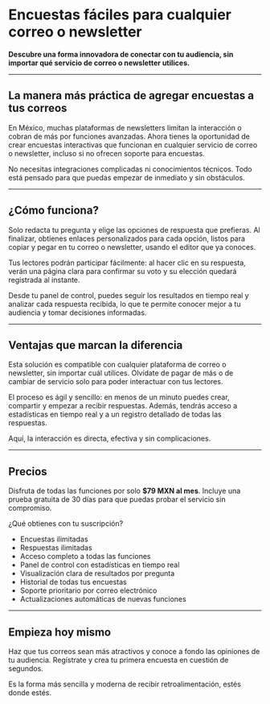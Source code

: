 # Encuestas fáciles para cualquier correo o newsletter

**Descubre una forma innovadora de conectar con tu audiencia, sin importar qué servicio de correo o newsletter utilices.**

---

## La manera más práctica de agregar encuestas a tus correos

En México, muchas plataformas de newsletters limitan la interacción o cobran de más por funciones avanzadas. Ahora tienes la oportunidad de crear encuestas interactivas que funcionan en cualquier servicio de correo o newsletter, incluso si no ofrecen soporte para encuestas.

No necesitas integraciones complicadas ni conocimientos técnicos. Todo está pensado para que puedas empezar de inmediato y sin obstáculos.

---

## ¿Cómo funciona?

Solo redacta tu pregunta y elige las opciones de respuesta que prefieras. Al finalizar, obtienes enlaces personalizados para cada opción, listos para copiar y pegar en tu correo o newsletter, usando el editor que ya conoces.

Tus lectores podrán participar fácilmente: al hacer clic en su respuesta, verán una página clara para confirmar su voto y su elección quedará registrada al instante.

Desde tu panel de control, puedes seguir los resultados en tiempo real y analizar cada respuesta recibida, lo que te permite conocer mejor a tu audiencia y tomar decisiones informadas.

---

## Ventajas que marcan la diferencia

Esta solución es compatible con cualquier plataforma de correo o newsletter, sin importar cuál utilices. Olvídate de pagar de más o de cambiar de servicio solo para poder interactuar con tus lectores.

El proceso es ágil y sencillo: en menos de un minuto puedes crear, compartir y empezar a recibir respuestas. Además, tendrás acceso a estadísticas en tiempo real y a un registro detallado de todas las respuestas.

Aquí, la interacción es directa, efectiva y sin complicaciones.

---

## Precios

Disfruta de todas las funciones por solo **$79 MXN al mes**. Incluye una prueba gratuita de 30 días para que puedas probar el servicio sin compromiso.

¿Qué obtienes con tu suscripción?

- Encuestas ilimitadas
- Respuestas ilimitadas
- Acceso completo a todas las funciones
- Panel de control con estadísticas en tiempo real
- Visualización clara de resultados por pregunta
- Historial de todas tus encuestas
- Soporte prioritario por correo electrónico
- Actualizaciones automáticas de nuevas funciones

---

## Empieza hoy mismo

Haz que tus correos sean más atractivos y conoce a fondo las opiniones de tu audiencia. Regístrate y crea tu primera encuesta en cuestión de segundos.

Es la forma más sencilla y moderna de recibir retroalimentación, estés donde estés.
